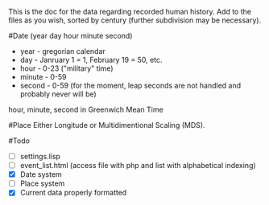 This is the doc for the data regarding recorded human history.
Add to the files as you wish, sorted by century (further subdivision may be necessary).

#Date
(year day hour minute second)
- year - gregorian calendar
- day - Janruary 1 = 1, February 19 = 50, etc.
- hour - 0-23 ("military" time)
- minute - 0-59
- second - 0-59 (for the moment, leap seconds are not handled and probably never will be)

hour, minute, second in Greenwich Mean Time

#Place
Either Longitude or Multidimentional Scaling (MDS).

#Todo
- [ ] settings.lisp
- [ ] event_list.html (access file with php and list with alphabetical indexing)
- [x] Date system
- [ ] Place system
- [x] Current data properly formatted
